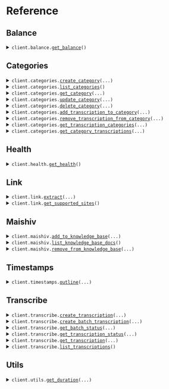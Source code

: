 # Reference
## Balance
<details><summary><code>client.balance.<a href="src/soferai/balance/client.py">get_balance</a>()</code></summary>
<dl>
<dd>

#### 📝 Description

<dl>
<dd>

<dl>
<dd>

Get account balance showing available balance and pending charges
</dd>
</dl>
</dd>
</dl>

#### 🔌 Usage

<dl>
<dd>

<dl>
<dd>

```python
from soferai import SoferAI

client = SoferAI(
    api_key="YOUR_API_KEY",
)
client.balance.get_balance()

```
</dd>
</dl>
</dd>
</dl>

#### ⚙️ Parameters

<dl>
<dd>

<dl>
<dd>

**request_options:** `typing.Optional[RequestOptions]` — Request-specific configuration.
    
</dd>
</dl>
</dd>
</dl>


</dd>
</dl>
</details>

## Categories
<details><summary><code>client.categories.<a href="src/soferai/categories/client.py">create_category</a>(...)</code></summary>
<dl>
<dd>

#### 📝 Description

<dl>
<dd>

<dl>
<dd>

Create a new category
</dd>
</dl>
</dd>
</dl>

#### 🔌 Usage

<dl>
<dd>

<dl>
<dd>

```python
from soferai import SoferAI

client = SoferAI(
    api_key="YOUR_API_KEY",
)
client.categories.create_category(
    name="name",
)

```
</dd>
</dl>
</dd>
</dl>

#### ⚙️ Parameters

<dl>
<dd>

<dl>
<dd>

**name:** `str` — Name of the category
    
</dd>
</dl>

<dl>
<dd>

**color_hex:** `typing.Optional[str]` — Hex color code for the category (e.g.,
    
</dd>
</dl>

<dl>
<dd>

**request_options:** `typing.Optional[RequestOptions]` — Request-specific configuration.
    
</dd>
</dl>
</dd>
</dl>


</dd>
</dl>
</details>

<details><summary><code>client.categories.<a href="src/soferai/categories/client.py">list_categories</a>()</code></summary>
<dl>
<dd>

#### 📝 Description

<dl>
<dd>

<dl>
<dd>

Get all categories for the authenticated user
</dd>
</dl>
</dd>
</dl>

#### 🔌 Usage

<dl>
<dd>

<dl>
<dd>

```python
from soferai import SoferAI

client = SoferAI(
    api_key="YOUR_API_KEY",
)
client.categories.list_categories()

```
</dd>
</dl>
</dd>
</dl>

#### ⚙️ Parameters

<dl>
<dd>

<dl>
<dd>

**request_options:** `typing.Optional[RequestOptions]` — Request-specific configuration.
    
</dd>
</dl>
</dd>
</dl>


</dd>
</dl>
</details>

<details><summary><code>client.categories.<a href="src/soferai/categories/client.py">get_category</a>(...)</code></summary>
<dl>
<dd>

#### 📝 Description

<dl>
<dd>

<dl>
<dd>

Get a specific category by ID
</dd>
</dl>
</dd>
</dl>

#### 🔌 Usage

<dl>
<dd>

<dl>
<dd>

```python
import uuid

from soferai import SoferAI

client = SoferAI(
    api_key="YOUR_API_KEY",
)
client.categories.get_category(
    category_id=uuid.UUID(
        "d5e9c84f-c2b2-4bf4-b4b0-7ffd7a9ffc32",
    ),
)

```
</dd>
</dl>
</dd>
</dl>

#### ⚙️ Parameters

<dl>
<dd>

<dl>
<dd>

**category_id:** `uuid.UUID` — ID of the category
    
</dd>
</dl>

<dl>
<dd>

**request_options:** `typing.Optional[RequestOptions]` — Request-specific configuration.
    
</dd>
</dl>
</dd>
</dl>


</dd>
</dl>
</details>

<details><summary><code>client.categories.<a href="src/soferai/categories/client.py">update_category</a>(...)</code></summary>
<dl>
<dd>

#### 📝 Description

<dl>
<dd>

<dl>
<dd>

Update an existing category
</dd>
</dl>
</dd>
</dl>

#### 🔌 Usage

<dl>
<dd>

<dl>
<dd>

```python
import uuid

from soferai import SoferAI

client = SoferAI(
    api_key="YOUR_API_KEY",
)
client.categories.update_category(
    category_id=uuid.UUID(
        "d5e9c84f-c2b2-4bf4-b4b0-7ffd7a9ffc32",
    ),
)

```
</dd>
</dl>
</dd>
</dl>

#### ⚙️ Parameters

<dl>
<dd>

<dl>
<dd>

**category_id:** `uuid.UUID` — ID of the category to update
    
</dd>
</dl>

<dl>
<dd>

**name:** `typing.Optional[str]` — New name for the category
    
</dd>
</dl>

<dl>
<dd>

**color_hex:** `typing.Optional[str]` — New hex color code for the category (e.g.,
    
</dd>
</dl>

<dl>
<dd>

**request_options:** `typing.Optional[RequestOptions]` — Request-specific configuration.
    
</dd>
</dl>
</dd>
</dl>


</dd>
</dl>
</details>

<details><summary><code>client.categories.<a href="src/soferai/categories/client.py">delete_category</a>(...)</code></summary>
<dl>
<dd>

#### 📝 Description

<dl>
<dd>

<dl>
<dd>

Delete a category (this will also remove all transcription associations)
</dd>
</dl>
</dd>
</dl>

#### 🔌 Usage

<dl>
<dd>

<dl>
<dd>

```python
import uuid

from soferai import SoferAI

client = SoferAI(
    api_key="YOUR_API_KEY",
)
client.categories.delete_category(
    category_id=uuid.UUID(
        "d5e9c84f-c2b2-4bf4-b4b0-7ffd7a9ffc32",
    ),
)

```
</dd>
</dl>
</dd>
</dl>

#### ⚙️ Parameters

<dl>
<dd>

<dl>
<dd>

**category_id:** `uuid.UUID` — ID of the category to delete
    
</dd>
</dl>

<dl>
<dd>

**request_options:** `typing.Optional[RequestOptions]` — Request-specific configuration.
    
</dd>
</dl>
</dd>
</dl>


</dd>
</dl>
</details>

<details><summary><code>client.categories.<a href="src/soferai/categories/client.py">add_transcription_to_category</a>(...)</code></summary>
<dl>
<dd>

#### 📝 Description

<dl>
<dd>

<dl>
<dd>

Add a transcription to a category
</dd>
</dl>
</dd>
</dl>

#### 🔌 Usage

<dl>
<dd>

<dl>
<dd>

```python
import uuid

from soferai import SoferAI

client = SoferAI(
    api_key="YOUR_API_KEY",
)
client.categories.add_transcription_to_category(
    category_id=uuid.UUID(
        "d5e9c84f-c2b2-4bf4-b4b0-7ffd7a9ffc32",
    ),
    transcription_id=uuid.UUID(
        "d5e9c84f-c2b2-4bf4-b4b0-7ffd7a9ffc32",
    ),
)

```
</dd>
</dl>
</dd>
</dl>

#### ⚙️ Parameters

<dl>
<dd>

<dl>
<dd>

**category_id:** `uuid.UUID` — ID of the category
    
</dd>
</dl>

<dl>
<dd>

**transcription_id:** `uuid.UUID` — ID of the transcription to add to the category
    
</dd>
</dl>

<dl>
<dd>

**position:** `typing.Optional[int]` — Optional position within the category for ordering
    
</dd>
</dl>

<dl>
<dd>

**request_options:** `typing.Optional[RequestOptions]` — Request-specific configuration.
    
</dd>
</dl>
</dd>
</dl>


</dd>
</dl>
</details>

<details><summary><code>client.categories.<a href="src/soferai/categories/client.py">remove_transcription_from_category</a>(...)</code></summary>
<dl>
<dd>

#### 📝 Description

<dl>
<dd>

<dl>
<dd>

Remove a transcription from a category
</dd>
</dl>
</dd>
</dl>

#### 🔌 Usage

<dl>
<dd>

<dl>
<dd>

```python
import uuid

from soferai import SoferAI

client = SoferAI(
    api_key="YOUR_API_KEY",
)
client.categories.remove_transcription_from_category(
    category_id=uuid.UUID(
        "d5e9c84f-c2b2-4bf4-b4b0-7ffd7a9ffc32",
    ),
    transcription_id=uuid.UUID(
        "d5e9c84f-c2b2-4bf4-b4b0-7ffd7a9ffc32",
    ),
)

```
</dd>
</dl>
</dd>
</dl>

#### ⚙️ Parameters

<dl>
<dd>

<dl>
<dd>

**category_id:** `uuid.UUID` — ID of the category
    
</dd>
</dl>

<dl>
<dd>

**transcription_id:** `uuid.UUID` — ID of the transcription to remove
    
</dd>
</dl>

<dl>
<dd>

**request_options:** `typing.Optional[RequestOptions]` — Request-specific configuration.
    
</dd>
</dl>
</dd>
</dl>


</dd>
</dl>
</details>

<details><summary><code>client.categories.<a href="src/soferai/categories/client.py">get_transcription_categories</a>(...)</code></summary>
<dl>
<dd>

#### 📝 Description

<dl>
<dd>

<dl>
<dd>

Get all categories for a specific transcription
</dd>
</dl>
</dd>
</dl>

#### 🔌 Usage

<dl>
<dd>

<dl>
<dd>

```python
import uuid

from soferai import SoferAI

client = SoferAI(
    api_key="YOUR_API_KEY",
)
client.categories.get_transcription_categories(
    transcription_id=uuid.UUID(
        "d5e9c84f-c2b2-4bf4-b4b0-7ffd7a9ffc32",
    ),
)

```
</dd>
</dl>
</dd>
</dl>

#### ⚙️ Parameters

<dl>
<dd>

<dl>
<dd>

**transcription_id:** `uuid.UUID` — ID of the transcription
    
</dd>
</dl>

<dl>
<dd>

**request_options:** `typing.Optional[RequestOptions]` — Request-specific configuration.
    
</dd>
</dl>
</dd>
</dl>


</dd>
</dl>
</details>

<details><summary><code>client.categories.<a href="src/soferai/categories/client.py">get_category_transcriptions</a>(...)</code></summary>
<dl>
<dd>

#### 📝 Description

<dl>
<dd>

<dl>
<dd>

Get all transcriptions in a specific category
</dd>
</dl>
</dd>
</dl>

#### 🔌 Usage

<dl>
<dd>

<dl>
<dd>

```python
import uuid

from soferai import SoferAI

client = SoferAI(
    api_key="YOUR_API_KEY",
)
client.categories.get_category_transcriptions(
    category_id=uuid.UUID(
        "d5e9c84f-c2b2-4bf4-b4b0-7ffd7a9ffc32",
    ),
)

```
</dd>
</dl>
</dd>
</dl>

#### ⚙️ Parameters

<dl>
<dd>

<dl>
<dd>

**category_id:** `uuid.UUID` — ID of the category
    
</dd>
</dl>

<dl>
<dd>

**request_options:** `typing.Optional[RequestOptions]` — Request-specific configuration.
    
</dd>
</dl>
</dd>
</dl>


</dd>
</dl>
</details>

## Health
<details><summary><code>client.health.<a href="src/soferai/health/client.py">get_health</a>()</code></summary>
<dl>
<dd>

#### 🔌 Usage

<dl>
<dd>

<dl>
<dd>

```python
from soferai import SoferAI

client = SoferAI(
    api_key="YOUR_API_KEY",
)
client.health.get_health()

```
</dd>
</dl>
</dd>
</dl>

#### ⚙️ Parameters

<dl>
<dd>

<dl>
<dd>

**request_options:** `typing.Optional[RequestOptions]` — Request-specific configuration.
    
</dd>
</dl>
</dd>
</dl>


</dd>
</dl>
</details>

## Link
<details><summary><code>client.link.<a href="src/soferai/link/client.py">extract</a>(...)</code></summary>
<dl>
<dd>

#### 🔌 Usage

<dl>
<dd>

<dl>
<dd>

```python
from soferai import SoferAI

client = SoferAI(
    api_key="YOUR_API_KEY",
)
client.link.extract(
    url="url",
)

```
</dd>
</dl>
</dd>
</dl>

#### ⚙️ Parameters

<dl>
<dd>

<dl>
<dd>

**url:** `str` — URL to extract a downloadable link from. This link must originate from a supported site. You can use the get supported sites endpoint to get a list of supported sites.
    
</dd>
</dl>

<dl>
<dd>

**request_options:** `typing.Optional[RequestOptions]` — Request-specific configuration.
    
</dd>
</dl>
</dd>
</dl>


</dd>
</dl>
</details>

<details><summary><code>client.link.<a href="src/soferai/link/client.py">get_supported_sites</a>()</code></summary>
<dl>
<dd>

#### 🔌 Usage

<dl>
<dd>

<dl>
<dd>

```python
from soferai import SoferAI

client = SoferAI(
    api_key="YOUR_API_KEY",
)
client.link.get_supported_sites()

```
</dd>
</dl>
</dd>
</dl>

#### ⚙️ Parameters

<dl>
<dd>

<dl>
<dd>

**request_options:** `typing.Optional[RequestOptions]` — Request-specific configuration.
    
</dd>
</dl>
</dd>
</dl>


</dd>
</dl>
</details>

## Maishiv
<details><summary><code>client.maishiv.<a href="src/soferai/maishiv/client.py">add_to_knowledge_base</a>(...)</code></summary>
<dl>
<dd>

#### 📝 Description

<dl>
<dd>

<dl>
<dd>

Add a document to the knowledge base.
</dd>
</dl>
</dd>
</dl>

#### 🔌 Usage

<dl>
<dd>

<dl>
<dd>

```python
from soferai import SoferAI

client = SoferAI(
    api_key="YOUR_API_KEY",
)
client.maishiv.add_to_knowledge_base(
    document_id="document_id",
)

```
</dd>
</dl>
</dd>
</dl>

#### ⚙️ Parameters

<dl>
<dd>

<dl>
<dd>

**document_id:** `str` — ID of the document to add to the knowledge base.
    
</dd>
</dl>

<dl>
<dd>

**request_options:** `typing.Optional[RequestOptions]` — Request-specific configuration.
    
</dd>
</dl>
</dd>
</dl>


</dd>
</dl>
</details>

<details><summary><code>client.maishiv.<a href="src/soferai/maishiv/client.py">list_knowledge_base_docs</a>()</code></summary>
<dl>
<dd>

#### 📝 Description

<dl>
<dd>

<dl>
<dd>

Get all document IDs currently in the knowledge base.
</dd>
</dl>
</dd>
</dl>

#### 🔌 Usage

<dl>
<dd>

<dl>
<dd>

```python
from soferai import SoferAI

client = SoferAI(
    api_key="YOUR_API_KEY",
)
client.maishiv.list_knowledge_base_docs()

```
</dd>
</dl>
</dd>
</dl>

#### ⚙️ Parameters

<dl>
<dd>

<dl>
<dd>

**request_options:** `typing.Optional[RequestOptions]` — Request-specific configuration.
    
</dd>
</dl>
</dd>
</dl>


</dd>
</dl>
</details>

<details><summary><code>client.maishiv.<a href="src/soferai/maishiv/client.py">remove_from_knowledge_base</a>(...)</code></summary>
<dl>
<dd>

#### 📝 Description

<dl>
<dd>

<dl>
<dd>

Remove a document from the knowledge base.
</dd>
</dl>
</dd>
</dl>

#### 🔌 Usage

<dl>
<dd>

<dl>
<dd>

```python
from soferai import SoferAI

client = SoferAI(
    api_key="YOUR_API_KEY",
)
client.maishiv.remove_from_knowledge_base(
    document_id="document_id",
)

```
</dd>
</dl>
</dd>
</dl>

#### ⚙️ Parameters

<dl>
<dd>

<dl>
<dd>

**document_id:** `str` — ID of the document to remove from the knowledge base.
    
</dd>
</dl>

<dl>
<dd>

**request_options:** `typing.Optional[RequestOptions]` — Request-specific configuration.
    
</dd>
</dl>
</dd>
</dl>


</dd>
</dl>
</details>

## Timestamps
<details><summary><code>client.timestamps.<a href="src/soferai/timestamps/client.py">outline</a>(...)</code></summary>
<dl>
<dd>

#### 📝 Description

<dl>
<dd>

<dl>
<dd>

Outline of topics discussed by timestamp, generated end-to-end from a transcription ID.

This endpoint will:
1) Fetch the transcript and word-level timestamps for the given transcription
2) Generate chapter topics (title + starting_phrase) using an LLM from the transcript text
3) Align each topic's starting phrase to timestamps
</dd>
</dl>
</dd>
</dl>

#### 🔌 Usage

<dl>
<dd>

<dl>
<dd>

```python
import uuid

from soferai import SoferAI

client = SoferAI(
    api_key="YOUR_API_KEY",
)
client.timestamps.outline(
    transcription_id=uuid.UUID(
        "d5e9c84f-c2b2-4bf4-b4b0-7ffd7a9ffc32",
    ),
)

```
</dd>
</dl>
</dd>
</dl>

#### ⚙️ Parameters

<dl>
<dd>

<dl>
<dd>

**transcription_id:** `TranscriptionId` — ID of the transcription to process end-to-end
    
</dd>
</dl>

<dl>
<dd>

**monotone:** `typing.Optional[bool]` — If true, each topic is searched after the previous topic's start (with a small backoff)
    
</dd>
</dl>

<dl>
<dd>

**conclusion_bias:** `typing.Optional[bool]` — If true and a title includes the word "conclusion", search in the last third of the audio
    
</dd>
</dl>

<dl>
<dd>

**request_options:** `typing.Optional[RequestOptions]` — Request-specific configuration.
    
</dd>
</dl>
</dd>
</dl>


</dd>
</dl>
</details>

## Transcribe
<details><summary><code>client.transcribe.<a href="src/soferai/transcribe/client.py">create_transcription</a>(...)</code></summary>
<dl>
<dd>

#### 📝 Description

<dl>
<dd>

<dl>
<dd>

Create a new transcription
</dd>
</dl>
</dd>
</dl>

#### 🔌 Usage

<dl>
<dd>

<dl>
<dd>

```python
from soferai import SoferAI
from soferai.transcribe import TranscriptionRequestInfo

client = SoferAI(
    api_key="YOUR_API_KEY",
)
client.transcribe.create_transcription(
    info=TranscriptionRequestInfo(),
)

```
</dd>
</dl>
</dd>
</dl>

#### ⚙️ Parameters

<dl>
<dd>

<dl>
<dd>

**info:** `TranscriptionRequestInfo` — Transcription parameters
    
</dd>
</dl>

<dl>
<dd>

**audio_url:** `typing.Optional[str]` — URL to a downloadable audio file. Must be a direct link to the file (not a streaming or preview link). If the URL is not directly downloadable, consider using our Link API to extract a downloadable link from supported sites. Either audio_url or audio_file must be provided, but not both.
    
</dd>
</dl>

<dl>
<dd>

**audio_file:** `typing.Optional[str]` 

Base64 encoded audio file content. Either audio_url or audio_file must be provided, but not both.

## Base64 Encoding Example

**Python:**
```python
import base64
from soferai import SoferAI

# Initialize client
client = SoferAI(api_key="your_api_key_here")

# Read and encode audio file
with open("audio.mp3", "rb") as f:
    base64_audio = base64.b64encode(f.read()).decode('utf-8')

# Create transcription request
response = client.transcribe.create_transcription(
    audio_file=base64_audio,
    info={
        "model": "v1",
        "primary_language": "en",
        "hebrew_word_format": ["he"],
        "title": "My Shiur Transcription"
    }
)

print(f"Transcription ID: {response}")
```
    
</dd>
</dl>

<dl>
<dd>

**request_options:** `typing.Optional[RequestOptions]` — Request-specific configuration.
    
</dd>
</dl>
</dd>
</dl>


</dd>
</dl>
</details>

<details><summary><code>client.transcribe.<a href="src/soferai/transcribe/client.py">create_batch_transcription</a>(...)</code></summary>
<dl>
<dd>

#### 📝 Description

<dl>
<dd>

<dl>
<dd>

Create multiple transcriptions to be processed in batch
</dd>
</dl>
</dd>
</dl>

#### 🔌 Usage

<dl>
<dd>

<dl>
<dd>

```python
from soferai import SoferAI
from soferai.transcribe import AudioSource, TranscriptionRequestInfo

client = SoferAI(
    api_key="YOUR_API_KEY",
)
client.transcribe.create_batch_transcription(
    audio_sources=[AudioSource(), AudioSource()],
    info=TranscriptionRequestInfo(),
)

```
</dd>
</dl>
</dd>
</dl>

#### ⚙️ Parameters

<dl>
<dd>

<dl>
<dd>

**audio_sources:** `typing.Sequence[AudioSource]` — List of audio sources to transcribe with the same settings. Each item should have either audio_url or audio_file.
    
</dd>
</dl>

<dl>
<dd>

**info:** `TranscriptionRequestInfo` — Shared transcription parameters for all audio files in the batch
    
</dd>
</dl>

<dl>
<dd>

**batch_title:** `typing.Optional[str]` — Optional title for the batch. The system will first check for a title in the Audio Source itself. If no title is provided there, it defaults to batch title providded here with "- Batch Item N" appended.
    
</dd>
</dl>

<dl>
<dd>

**batch_id:** `typing.Optional[uuid.UUID]` — Optional ID for the batch. If not provided, a UUID will be generated.
    
</dd>
</dl>

<dl>
<dd>

**request_options:** `typing.Optional[RequestOptions]` — Request-specific configuration.
    
</dd>
</dl>
</dd>
</dl>


</dd>
</dl>
</details>

<details><summary><code>client.transcribe.<a href="src/soferai/transcribe/client.py">get_batch_status</a>(...)</code></summary>
<dl>
<dd>

#### 📝 Description

<dl>
<dd>

<dl>
<dd>

Get status of a batch transcription
</dd>
</dl>
</dd>
</dl>

#### 🔌 Usage

<dl>
<dd>

<dl>
<dd>

```python
import uuid

from soferai import SoferAI

client = SoferAI(
    api_key="YOUR_API_KEY",
)
client.transcribe.get_batch_status(
    batch_id=uuid.UUID(
        "d5e9c84f-c2b2-4bf4-b4b0-7ffd7a9ffc32",
    ),
)

```
</dd>
</dl>
</dd>
</dl>

#### ⚙️ Parameters

<dl>
<dd>

<dl>
<dd>

**batch_id:** `uuid.UUID` — ID of the batch. Use the ID returned from the Create Batch Transcription endpoint.
    
</dd>
</dl>

<dl>
<dd>

**request_options:** `typing.Optional[RequestOptions]` — Request-specific configuration.
    
</dd>
</dl>
</dd>
</dl>


</dd>
</dl>
</details>

<details><summary><code>client.transcribe.<a href="src/soferai/transcribe/client.py">get_transcription_status</a>(...)</code></summary>
<dl>
<dd>

#### 📝 Description

<dl>
<dd>

<dl>
<dd>

Get transcription status
</dd>
</dl>
</dd>
</dl>

#### 🔌 Usage

<dl>
<dd>

<dl>
<dd>

```python
import uuid

from soferai import SoferAI

client = SoferAI(
    api_key="YOUR_API_KEY",
)
client.transcribe.get_transcription_status(
    transcription_id=uuid.UUID(
        "d5e9c84f-c2b2-4bf4-b4b0-7ffd7a9ffc32",
    ),
)

```
</dd>
</dl>
</dd>
</dl>

#### ⚙️ Parameters

<dl>
<dd>

<dl>
<dd>

**transcription_id:** `uuid.UUID` — ID of the transcription. Use the ID returned from the Create Transcription endpoint.
    
</dd>
</dl>

<dl>
<dd>

**request_options:** `typing.Optional[RequestOptions]` — Request-specific configuration.
    
</dd>
</dl>
</dd>
</dl>


</dd>
</dl>
</details>

<details><summary><code>client.transcribe.<a href="src/soferai/transcribe/client.py">get_transcription</a>(...)</code></summary>
<dl>
<dd>

#### 📝 Description

<dl>
<dd>

<dl>
<dd>

Get transcription
</dd>
</dl>
</dd>
</dl>

#### 🔌 Usage

<dl>
<dd>

<dl>
<dd>

```python
import uuid

from soferai import SoferAI

client = SoferAI(
    api_key="YOUR_API_KEY",
)
client.transcribe.get_transcription(
    transcription_id=uuid.UUID(
        "d5e9c84f-c2b2-4bf4-b4b0-7ffd7a9ffc32",
    ),
)

```
</dd>
</dl>
</dd>
</dl>

#### ⚙️ Parameters

<dl>
<dd>

<dl>
<dd>

**transcription_id:** `uuid.UUID` — ID of the transcription. Use the ID returned from the Create Transcription endpoint.
    
</dd>
</dl>

<dl>
<dd>

**request_options:** `typing.Optional[RequestOptions]` — Request-specific configuration.
    
</dd>
</dl>
</dd>
</dl>


</dd>
</dl>
</details>

<details><summary><code>client.transcribe.<a href="src/soferai/transcribe/client.py">list_transcriptions</a>()</code></summary>
<dl>
<dd>

#### 📝 Description

<dl>
<dd>

<dl>
<dd>

Get all transcriptions for the authenticated user
</dd>
</dl>
</dd>
</dl>

#### 🔌 Usage

<dl>
<dd>

<dl>
<dd>

```python
from soferai import SoferAI

client = SoferAI(
    api_key="YOUR_API_KEY",
)
client.transcribe.list_transcriptions()

```
</dd>
</dl>
</dd>
</dl>

#### ⚙️ Parameters

<dl>
<dd>

<dl>
<dd>

**request_options:** `typing.Optional[RequestOptions]` — Request-specific configuration.
    
</dd>
</dl>
</dd>
</dl>


</dd>
</dl>
</details>

## Utils
<details><summary><code>client.utils.<a href="src/soferai/utils/client.py">get_duration</a>(...)</code></summary>
<dl>
<dd>

#### 📝 Description

<dl>
<dd>

<dl>
<dd>

Returns the audio duration in seconds for a provided URL or base64-encoded file.

Provide either `audio_url` or `audio_file` (base64). If both are provided, the request is invalid.
</dd>
</dl>
</dd>
</dl>

#### 🔌 Usage

<dl>
<dd>

<dl>
<dd>

```python
from soferai import SoferAI

client = SoferAI(
    api_key="YOUR_API_KEY",
)
client.utils.get_duration()

```
</dd>
</dl>
</dd>
</dl>

#### ⚙️ Parameters

<dl>
<dd>

<dl>
<dd>

**audio_url:** `typing.Optional[str]` — Direct URL to a downloadable audio file.
    
</dd>
</dl>

<dl>
<dd>

**audio_file:** `typing.Optional[str]` — Base64-encoded audio file content. Do not include a data URI prefix.
    
</dd>
</dl>

<dl>
<dd>

**request_options:** `typing.Optional[RequestOptions]` — Request-specific configuration.
    
</dd>
</dl>
</dd>
</dl>


</dd>
</dl>
</details>

